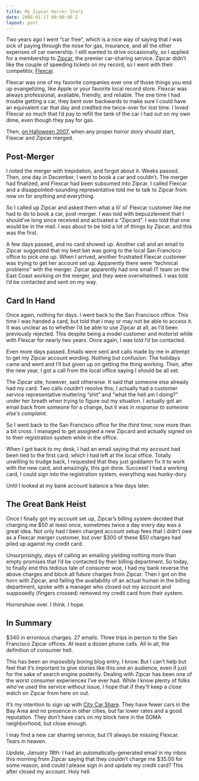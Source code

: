 ```yaml
---
title: My Zipcar Horror Story
date: 2008-01-17 00:00:00 Z
layout: post
---
```


Two years ago I went “car free”, which is a nice way of saying that I was sick of paying through the nose for gas, insurance, and all the other expenses of car ownership. I still wanted to drive occasionally, so I applied for a membership to [Zipcar](http://www.zipcar.com/), the premier car-sharing service. Zipcar didn’t like the couple of speeding tickets on my record, so I went with their competitor, [Flexcar](http://www.flexcar.com/).

Flexcar was one of my favorite companies ever one of those things you end up evangelizing, like Apple or your favorite local record store. Flexcar was always professional, available, friendly, and reliable. The one time I had trouble getting a car, they bent over backwards to make sure I could have an equivalent car that day and credited me twice-over for lost time. I loved Flexcar so much that I’d pay to refill the tank of the car I had out on my own dime, even though they pay for gas.

Then, [on Halloween 2007](http://www.flexcar.com/Portals/0/10About/PressReleases/pr103107.html), when any proper horror story should start, Flexcar and Zipcar merged.

Post-Merger
-----------

I noted the merger with trepidation, and forgot about it. Weeks passed. Then, one day in December, I went to book a car and couldn’t. The merger had finalized, and Flexcar had been subsumed into Zipcar. I called Flexcar and a disappointed-sounding representative told me to talk to Zipcar from now on for anything and everything.

So I called up Zipcar and asked them what a lil’ ol’ Flexcar customer like me had to do to book a car, post-merger. I was told with bepuzzlement that I should’ve long since received and activated a “Zipcard”. I was told that one would be in the mail. I was about to be told a lot of things by Zipcar, and this was the first.

A few days passed, and no card showed up. Another call and an email to Zipcar suggested that my best bet was going to the local San Francisco office to pick one up. When I arrived, another frustrated Flexcar customer was trying to get her account set up. Apparently there were “technical problems” with the merger. Zipcar apparently had one small IT team on the East Coast working on the merger, and they were overwhelmed. I was told I’d be contacted and sent on my way.

Card In Hand
------------

Once again, nothing for days. I went back to the San Francisco office. This time I was handed a card, but told that I may or may not be able to access it. It was unclear as to whether I’d be able to use Zipcar at all, as I’d been previously rejected. This despite being a model customer and motorist while with Flexcar for nearly two years. Once again, I was told I’d be contacted.

Even more days passed. Emails were sent and calls made by me in attempt to get my Zipcar account wording. Nothing but confusion. The holidays came and went and I’ll but given up on getting the thing working. Then, after the new year, I got a call from the local office saying I should be all set.

The Zipcar site, however, said otherwise. It said that someone else already had my card. Two calls couldn’t resolve this; I actually had a customer service representative muttering “shit” and “what the hell am I doing?” under her breath when trying to figure out my situation. I actually got an email back from someone for a change, but it was *in response to someone else’s complaint*.

So I went back to the San Francisco office for the *third* time, now more than a bit cross. I managed to get assigned a new Zipcard and actually signed on to their registration system while in the office.

When I got back to my desk, I had an email saying that my account had been tied to the first card, which I had left at the local office. Totally unwilling to trudge back, I requested that they just goddamn fix it to work with the new card, and amazingly, this got done. Success! I had a working card, I could sign into the registration system, everything was hunky-dory.

Until I looked at my bank account balance a few days later.

The Great Bank Heist
--------------------

Once I finally got my account set up, Zipcar’s billing system decided that charging me $50 at least once, sometimes twice a day every day was a great idea. Not only had I been charged account setup fees that I didn’t owe as a Flexcar merger customer, but over $300 of these $50 charges had piled up against my credit card.

Unsurprisingly, days of calling an emailing yielding nothing more than empty promises that I’d be contacted by their billing department. So today, to finally end this tedious tale of consumer woe, I had my bank reverse the above charges and block all future charges from Zipcar. Then I got on the horn with Zipcar, and failing the availability of an actual human in the billing department, spoke with a manager who closed out my account and supposedly (fingers crossed) removed my credit card from their system.

Horrorshow over. I think. I hope.

In Summary
----------

$340 in erronious charges. 27 emails. Three trips in person to the San Francisco Zipcar offices. At least a dozen phone calls. All in all, the definition of consumer hell.

This has been an impossibly boring blog entry, I know. But I can’t help but feel that it’s important to give stories like this one an audience, even if just for the sake of search engine posterity. Dealing with Zipcar has been one of the worst consumer experiences I’ve ever had. While I know plenty of folks who’ve used the service without issue, I hope that if they’ll keep a close watch on Zipcar from here on out.

It’s my intention to sign up with [City Car Share](http://www.citycarshare.org/). They have fewer cars in the Bay Area and no presence in other cities, but far lower rates and a good reputation. They don’t have cars on my block here in the SOMA neighborhood, but close enough.

I may find a new car sharing service, but I’ll always be missing Flexcar. Tears in heaven.

*Update, January 18th:* I had an automatically-generated email in my inbox this morning from Zipcar saying that they couldn’t charge me $35.00 for some reason, and could I please sign in and update my credit card? This after closed my account. Holy hell.
